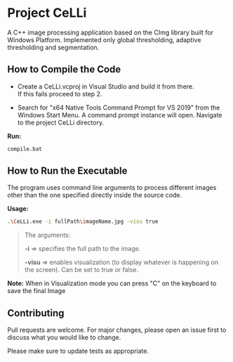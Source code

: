 # Project CeLLi
A C++ image processing application based on the CImg library built for Windows Platform. Implemented only global thresholding, adaptive thresholding and segmentation. 

## How to Compile the Code

 -  Create a CeLLi.vcproj in Visual Studio and build it from there.<br>
    If this fails proceed to step 2.


 -  Search for "x64 Native Tools Command Prompt for VS 2019" from the Windows Start Menu. A command prompt instance will open. Navigate to the project CeLLi directory.

**Run:**
 
```bash
compile.bat
```

## How to Run the Executable

The program uses command line arguments to process different images other than the one specified directly inside the source code.

**Usage:** 

```bash
.\CeLLi.exe -i fullPath\imageName.jpg -visu true
```

> The arguments:
>
>	**-i**  => specifies the full path to the image.
>
>	**-visu** => enables visualization (to display whatever is happening on the screen). Can be set to true or false.


**Note:** When in Visualization mode you can press "C" on the keyboard to save the final Image

## Contributing
Pull requests are welcome. For major changes, please open an issue first to discuss what you would like to change.

Please make sure to update tests as appropriate.
